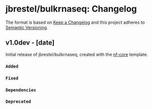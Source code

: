 # jbrestel/bulkrnaseq: Changelog

The format is based on [Keep a Changelog](https://keepachangelog.com/en/1.0.0/)
and this project adheres to [Semantic Versioning](https://semver.org/spec/v2.0.0.html).

## v1.0dev - [date]

Initial release of jbrestel/bulkrnaseq, created with the [nf-core](https://nf-co.re/) template.

### `Added`

### `Fixed`

### `Dependencies`

### `Deprecated`
